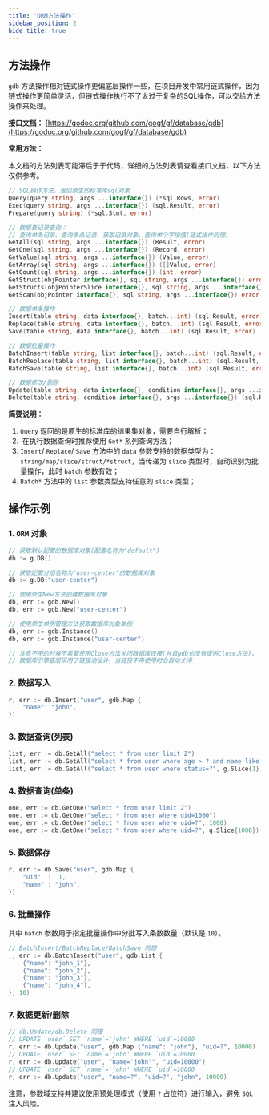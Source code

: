 ```yaml
---
title: 'ORM方法操作'
sidebar_position: 2
hide_title: true
---
```


## 方法操作

`gdb` 方法操作相对链式操作更偏底层操作一些，在项目开发中常用链式操作，因为链式操作更简单灵活，但链式操作执行不了太过于复杂的SQL操作，可以交给方法操作来处理。

**接口文档：** [https://godoc.org/github.com/gogf/gf/database/gdb](https://godoc.org/github.com/gogf/gf/database/gdb)

**常用方法：**

本文档的方法列表可能滞后于于代码，详细的方法列表请查看接口文档，以下方法仅供参考。

```go
// SQL操作方法，返回原生的标准库sql对象
Query(query string, args ...interface{}) (*sql.Rows, error)
Exec(query string, args ...interface{}) (sql.Result, error)
Prepare(query string) (*sql.Stmt, error)

// 数据表记录查询：
// 查询单条记录、查询多条记录、获取记录对象、查询单个字段值(链式操作同理)
GetAll(sql string, args ...interface{}) (Result, error)
GetOne(sql string, args ...interface{}) (Record, error)
GetValue(sql string, args ...interface{}) (Value, error)
GetArray(sql string, args ...interface{}) ([]Value, error)
GetCount(sql string, args ...interface{}) (int, error)
GetStruct(objPointer interface{}, sql string, args ...interface{}) error
GetStructs(objPointerSlice interface{}, sql string, args ...interface{}) error
GetScan(objPointer interface{}, sql string, args ...interface{}) error

// 数据单条操作
Insert(table string, data interface{}, batch...int) (sql.Result, error)
Replace(table string, data interface{}, batch...int) (sql.Result, error)
Save(table string, data interface{}, batch...int) (sql.Result, error)

// 数据批量操作
BatchInsert(table string, list interface{}, batch...int) (sql.Result, error)
BatchReplace(table string, list interface{}, batch...int) (sql.Result, error)
BatchSave(table string, list interface{}, batch...int) (sql.Result, error)

// 数据修改/删除
Update(table string, data interface{}, condition interface{}, args ...interface{}) (sql.Result, error)
Delete(table string, condition interface{}, args ...interface{}) (sql.Result, error)
```

**简要说明：**

1. `Query` 返回的是原生的标准库的结果集对象，需要自行解析；
2.  在执行数据查询时推荐使用 `Get*` 系列查询方法；
3. `Insert`/ `Replace`/ `Save` 方法中的 `data` 参数支持的数据类型为： `string/map/slice/struct/*struct`，当传递为 `slice` 类型时，自动识别为批量操作，此时 `batch` 参数有效；
4. `Batch*` 方法中的 `list` 参数类型支持任意的 `slice` 类型；

## 操作示例

### 1\. `ORM` 对象

```  go
// 获取默认配置的数据库对象(配置名称为"default")
db := g.DB()

// 获取配置分组名称为"user-center"的数据库对象
db := g.DB("user-center")

// 使用原生New方法创建数据库对象
db, err := gdb.New()
db, err := gdb.New("user-center")

// 使用原生单例管理方法获取数据库对象单例
db, err := gdb.Instance()
db, err := gdb.Instance("user-center")

// 注意不用的时候不需要使用Close方法关闭数据库连接(并且gdb也没有提供Close方法)，
// 数据库引擎底层采用了链接池设计，当链接不再使用时会自动关闭

```

### 2\. 数据写入

```  go
r, err := db.Insert("user", gdb.Map {
    "name": "john",
})

```

### 3\. 数据查询(列表)

```  go
list, err := db.GetAll("select * from user limit 2")
list, err := db.GetAll("select * from user where age > ? and name like ?", g.Slice{18, "%john%"})
list, err := db.GetAll("select * from user where status=?", g.Slice{1})

```

### 4\. 数据查询(单条)

```  go
one, err := db.GetOne("select * from user limit 2")
one, err := db.GetOne("select * from user where uid=1000")
one, err := db.GetOne("select * from user where uid=?", 1000)
one, err := db.GetOne("select * from user where uid=?", g.Slice{1000})

```

### 5\. 数据保存

```  go
r, err := db.Save("user", gdb.Map {
    "uid"  :  1,
    "name" : "john",
})

```

### 6\. 批量操作

其中 `batch` 参数用于指定批量操作中分批写入条数数量（默认是 `10`）。

```  go
// BatchInsert/BatchReplace/BatchSave 同理
_, err := db.BatchInsert("user", gdb.List {
    {"name": "john_1"},
    {"name": "john_2"},
    {"name": "john_3"},
    {"name": "john_4"},
}, 10)

```

### 7\. 数据更新/删除

```  go
// db.Update/db.Delete 同理
// UPDATE `user` SET `name`='john' WHERE `uid`=10000
r, err := db.Update("user", gdb.Map {"name": "john"}, "uid=?", 10000)
// UPDATE `user` SET `name`='john' WHERE `uid`=10000
r, err := db.Update("user", "name='john'", "uid=10000")
// UPDATE `user` SET `name`='john' WHERE `uid`=10000
r, err := db.Update("user", "name=?", "uid=?", "john", 10000)

```

注意，参数域支持并建议使用预处理模式（使用 `?` 占位符）进行输入，避免 `SQL` 注入风险。